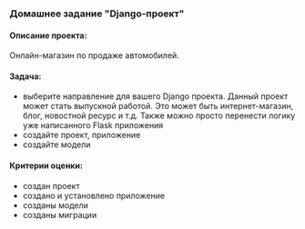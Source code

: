 ### Домашнее задание "Django-проект"

#### Описание проекта:
Онлайн-магазин по продаже автомобилей.

#### Задача:
- выберите направление для вашего Django проекта. 
Данный проект может стать выпускной работой. 
Это может быть интернет-магазин, блог, новостной ресурс и т.д.
Также можно просто перенести логику уже написанного Flask приложения
- создайте проект, приложение
- создайте модели

#### Критерии оценки:
- создан проект
- создано и установлено приложение
- созданы модели
- созданы миграции

